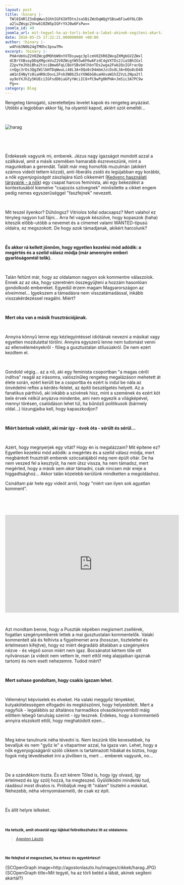 ```yaml
---
layout: post
title: !binary |-
  TWl0IHRlZ3nDqWwsIGhhIGF6IHTDtnJsaSBiZWzDqWQgYSBsw6Fiw6F0LCBh
  a2luZWsgc2Vnw610ZW5pIGFrYXJ0w6FsPw==
joomla_id: 49
joomla_url: mit-tegyel-ha-az-torli-beled-a-labat-akinek-segiteni-akartal
date: 2016-05-25 17:22:21.000000000 +00:00
author: !binary |-
  w4Fnb3N0b24gTMOhc3psw7M=
excerpt: !binary |-
  PHA+UmVuZ2V0ZWcgdMOhbW9nYXTDsywgc3plcmV0ZXR0ZWxqZXMgbGV2ZWxl
  dCBrYXBvayDDqXMgcmVuZ2V0ZWcgYW55w6F6w6FzdC4gVXTDs2JiaSBhIGxl
  Z2pvYmJhbiBha2tvciBmw6FqLCBoYSBvbHlhbnTDs2wga2Fwb2QsIGFracOp
  cnQgc3rDs3QgZW1lbHTDqWwuLi48L3A+DQo8cD4mbmJzcDs8L3A+DQo8cD48
  aW1nIHNyYz0iaHR0cDovL2Fnb3N0b25sYXN6bG8uaHUvaW1hZ2VzL2Npa2tl
  ay9oYXJhZy5KUEciIGFsdD0iaGFyYWciIC8+PC9wPg0KPHA+Jm5ic3A7PC9w
  Pg==
category: Blog
---
```

<p>Rengeteg támogató, szeretetteljes levelet kapok és rengeteg anyázást. Utóbbi a legjobban akkor fáj, ha olyantól kapod, akiért szót emeltél...</p>
<p>&nbsp;</p>
<p><img src="http://agostonlaszlo.hu/images/cikkek/harag.JPG" alt="harag" /></p>
<p>&nbsp;</p>

<p>&nbsp;</p>
<p>Érdekesek vagyunk mi, emberek. Jézus nagy igazságot mondott azzal a szálkával, amit a másik szemében hamarabb észreveszünk, mint a magunkéban a gerendát. Talált már meg homofób muzulmán (akikért számos videót tettem közzé), anti-liberális zsidó és legújabban egy korábbi, a <em>nők egyenjogúságát</em> zászlajára tűző cikkemért (<a href="http://agostonlaszlo.hu/en/blog/46-kedvenc-hasznalati-targyaink-a-nok" target="_blank">Kedvenc használati tárgyaink - a nők</a>) egy csapat harcos feminista, aki egy bekezdést a kontextusából kiemelve "csajozós szövegnek" minősítette a cikket engem pedig nemes egyszerűséggel "faszfejnek" nevezett.</p>
<p>&nbsp;</p>
<p>Mit teszel ilyenkor? Dühöngsz? Vitriolos tollal odacsapsz? Mert valahol ez tényleg nagyon tud fájni... Arra fel vagyok készülve, hogy kopaszok (haha) kiteszik előbb-utóbb a nevemet és a címemet valami WANTED-típusú oldalra, ez megszokott. De hogy azok támadjanak, akikért harcolunk?</p>
<p>&nbsp;</p>
<p><strong>És akkor rá kellett jönnöm, hogy egyetlen kezelési mód adódik: a megértés és a szelíd válasz módja (már amennyire emberi gyarlóságomtól telik).</strong></p>
<p>&nbsp;</p>
<p>Talán feltűnt már, hogy az oldalamon nagyon sok kommentre válaszolok. Ennek az az oka, hogy szeretném összegyűjteni a hozzám hasonlóan gondolkodó embereket. Egyedül érzem magam Magyarországon az elveimmel... Igyekszem a támadásra nem visszatámadással, inkább visszakérdezéssel reagálni. Miért?</p>
<p>&nbsp;</p>
<p><strong>Mert oka van a másik frusztrációjának.</strong></p>
<p>&nbsp;</p>
<p>Annyira könnyű lenne egy kézlegyintéssel idiótának nevezni a másikat vagy egyetlen mozdulattal törölni. Annyira egyszerű lenne nem tudomást venni az ellenvéleményekről - főleg a gusztustalan stílusúakról. De nem ezért kezdtem el.&nbsp;</p>
<p>&nbsp;</p>
<p>Gondold végig... az a nő, aki egy feminista csoportban "a magas céről indítva" reagál az írásomra, valószínűleg rengeteg megalázáson mehetett át élete során, ezért került be a csoportba és ezért is indul be nála az önvédelmi reflex a kérdés-felelet, az építő beszélgetés helyett. Az a fanatikus párthívő, aki inkább a szívének hisz, mint a szemének és ezért köt bele érvek nélkül anyázva mindenbe, ami nem egyezik a világképével, mennyi törésen, csalódáson lehet túl, ha bűnöző politikusok (bármely oldal...) lózungjaiba kell, hogy kapaszkodjon?&nbsp;</p>
<p>&nbsp;</p>
<p><strong>Miért bántsak valakit, aki már így - évek óta - sérült és sérül...</strong></p>
<p>&nbsp;</p>
<p>Azért, hogy megnyerjek egy vitát? Hogy én is megalázzam? Mit építene ez? Egyetlen kezelési mód adódik: a megértés és a szelíd válasz módja, mert megbántott frusztrált emberek szócsatájából még nem épült oltár. De ha nem veszed fel a kesztyűt, ha nem ütsz vissza, ha nem támadsz, mert megérted, hogy a másik sem <em>akar</em> támadni, csak nincsen már ereje a higgadtsághoz... Akkor talán közelebb kerülünk mindketten a megoldáshoz.</p>
<p>Csináltam pár hete egy videót arról, hogy "miért van ilyen sok agyatlan komment".</p>
<p>&nbsp;</p>
<p>&nbsp;</p>
<p><iframe src="https://www.facebook.com/plugins/video.php?href=https%3A%2F%2Fwww.facebook.com%2Fagostonlaszloartist%2Fvideos%2F841396509297782%2F&amp;show_text=0&amp;width=560" frameborder="0" scrolling="no" width="560" height="315" allowfullscreen="allowfullscreen" style="border: none; overflow: hidden;" allowtransparency="true"></iframe></p>
<p>&nbsp;</p>
<p>Azt mondtam benne, hogy a Puszták népében megismert zsellérek, fogatlan szegényemberek lettek a mai gusztustalan kommentelők. Valaki kommentelt alá és felhívta a figyelmemet arra (hosszan, tisztelettel és értelmesen kifejtve), hogy ez miért degradáló általában a szegényekre nézve - és végső soron miért nem igaz. Bocsánatot kértem tőle ott nyilvánosan (a videót nem vettem le, mert ettől még alapjaiban igaznak tartom) és nem esett nehezemre. Tudod miért?</p>
<p>&nbsp;</p>
<p><strong>Mert sohase gondoltam, hogy csakis igazam lehet.</strong></p>
<p>&nbsp;</p>
<p>Véleményt képviselek és elveket. Ha valaki meggyőz tényekkel, kutyakötelességem elfogadni és megköszönni, hogy helyesbített. Mert a nagyfiúk - legalábbis az általános harmadikos olvasókönyvemből máig előttem lebegő tanulság szerint - így tesznek. Érdekes, hogy a kommentelő annyira elszokott ettől, hogy meghatódott ezen...</p>
<p>&nbsp;</p>
<p>Meg kéne tanulnunk néha tévedni is. Nem leszünk tőle kevesebbek, ha bevalljuk és nem "győz le" a vitapartner azzal, ha igaza van. Lehet, hogy a nők egyenjogúságáról szóló cikkem is tartalmazott hibákat és biztos, hogy fogok még tévedéseket írni a jövőben is, mert ... emberek vagyunk, no...</p>
<p>&nbsp;</p>
<p>De a szándékom tiszta. És ezt kérem Tőled is, hogy így olvasd, így értelmezd és így szólj hozzá, ha megteszed. Gyűlölködni mindenki tud, ráadásul most divatos is. Próbáljuk meg itt "nálam" tisztelni a másikat. Nehezebb, néha vérnyomásemelő, de csak ez épít.</p>
<p>&nbsp;</p>
<p>És állít helyre lelkeket.<br /><br /><br /></p>
<p><strong><span style="font-size: 12.16px; line-height: 15.808px;">Ha tetszik, amit olvastál egy&nbsp;</span></strong><strong style="font-size: 12.16px; line-height: 15.808px;">lájkkal feliratkozhatsz itt az oldalamra:</strong></p>
<div class="fb-page" style="font-size: 12.16px; line-height: 15.808px;" data-href="https://www.facebook.com/agostonlaszloartist" data-width="250" data-height="100" data-small-header="false" data-adapt-container-width="false" data-hide-cover="true" data-show-facepile="false">
<div class="fb-xfbml-parse-ignore">
<blockquote cite="https://www.facebook.com/agostonlaszloartist"><a href="https://www.facebook.com/agostonlaszloartist">Ágoston László</a></blockquote>
</div>
</div>
<p>&nbsp;</p>
<p style="font-size: 12.16px; line-height: 15.808px;"><strong>Ne felejtsd el megosztani, ha értesz és egyetértesz!</strong></p>
<p>{SCOpenGraph image=http://agostonlaszlo.hu/images/cikkek/harag.JPG} {SCOpenGraph title=Mit tegyél, ha az törli beléd a lábát, akinek segíteni akartál?}</p>
